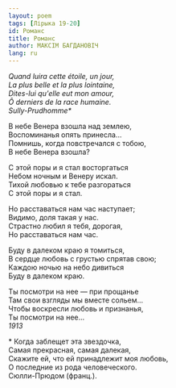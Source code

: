 ```yaml
---
layout: poem
tags: [Лірыка 19-20]
id: Романс
title: Романс
author: МАКСІМ БАГДАНОВІЧ
lang: ru
---
```



*Quand luira cette étoile, un jour,  
La plus belle et la plus lointaine,  
Dites-lui qu'elle eut mon amour,  
Ô derniers de la race humaine.  
Sully-Prudhomme\**

В небе Венера взошла над землею,  
Воспоминанья опять принесла...  
Помнишь, когда повстречался с тобою,  
В небе Венера взошла?  

С этой поры и я стал восторгаться  
Небом ночным и Венеру искал.  
Тихой любовью к тебе разгораться  
С этой поры и я стал.  

Но расставаться нам час наступает;  
Видимо, доля такая у нас.  
Страстно любил я тебя, дорогая,  
Но расставаться нам час.  

Буду в далеком краю я томиться,  
В сердце любовь с грустью спрятав свою;  
Каждою ночью на небо дивиться  
Буду в далеком краю.  

Ты посмотри на нее — при прощанье  
Там свои взгляды мы вместе сольем...  
Чтобы воскресли любовь и признанья,  
Ты посмотри на нее...  
*1913*

\*
Когда заблещет эта звездочка,  
Самая прекрасная, самая далекая,  
Скажите ей, что ей принадлежит моя любовь,  
О последние из рода человеческого.  
Сюлли-Прюдом (франц.).  
